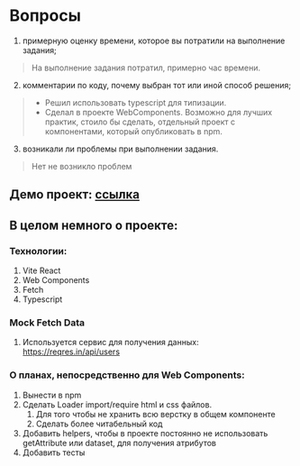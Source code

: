 # Вопросы

1. примерную оценку времени, которое вы потратили на выполнение задания;

> На выполнение задания потратил, примерно час времени.

2. комментарии по коду, почему выбран тот или иной способ решения;

> - Решил использовать typescript для типизации.
> - Сделал в проекте WebComponents. Возможно для лучших практик, стоило бы сделать, отдельный проект с компонентами,
    который опубликовать в npm.

3. возникали ли проблемы при выполнении задания.

> Нет не возникло проблем

## Демо проект:  [ссылка](https://egordidenko.github.io/webcomponents-to-react/)

## В целом немного о проекте:

### Технологии:

1. Vite React
2. Web Components
3. Fetch
4. Typescript

### Mock Fetch Data

1. Используется сервис для получения данных: https://reqres.in/api/users

### О планах, непосредственно для Web Components:

1. Вынести в npm
2. Сделать Loader import/require html и css файлов.
    1. Для того чтобы не хранить всю верстку в общем компоненте
    2. Сделать более читабельный код
3. Добавить helpers, чтобы в проекте постоянно не использовать getAttribute или dataset, для получения атрибутов
4. Добавить тесты
 


